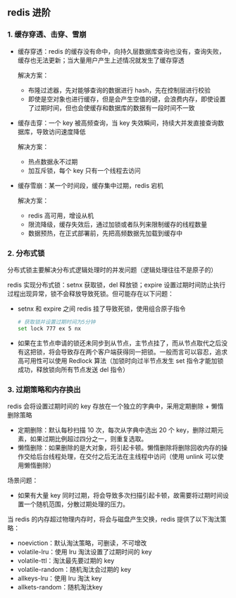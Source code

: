 ## redis 进阶

### 1. 缓存穿透、击穿、雪崩

- 缓存穿透：redis 的缓存没有命中，向持久层数据库查询也没有，查询失败，缓存也无法更新；当大量用户产生上述情况就发生了缓存穿透

  解决方案：

  - 布隆过滤器，先对能够查询的数据进行 hash，先在控制层进行校验
  - 即使是空对象也进行缓存，但是会产生空值的键，会浪费内存，即使设置了过期时间，但也会使缓存和数据库的数据有一段时间不一致

  

- 缓存击穿：一个 key 被高频查询，当 key 失效瞬间，持续大并发直接查询数据库，导致访问速度降低

  解决方案：

  - 热点数据永不过期
  - 加互斥锁，每个 key 只有一个线程去访问



- 缓存雪崩：某一个时间段，缓存集中过期，redis 宕机

  解决方案：

  - redis 高可用，增设从机
  - 限流降级，缓存失效后，通过加锁或者队列来限制缓存的线程数量
  - 数据预热，在正式部署前，先把高频数据先加载到缓存中



### 2. 分布式锁

分布式锁主要解决分布式逻辑处理时的并发问题（逻辑处理往往不是原子的）

redis 实现分布式锁：setnx 获取锁，del 释放锁；expire 设置过期时间防止执行过程出现异常，锁不会释放导致死锁。但可能存在以下问题：

- setnx 和 expire 之间 redis 挂了导致死锁，使用组合原子指令

  ``` bash
  # 获取锁并设置过期时间为5分钟
  set lock 777 ex 5 nx 
  ```

- 如果在主节点申请的锁还未同步到从节点，主节点挂了，而从节点取代之后没有这把锁，将会导致存在两个客户端获得同一把锁。一般而言可以容忍，追求高可用性可以使用 Redlock 算法（加锁时向过半节点发生 set 指令才能加锁成功，释放锁向所有节点发送 del 指令）



### 3. 过期策略和内存换出

redis 会将设置过期时间的 key 存放在一个独立的字典中，采用定期删除 + 懒惰删除策略

- 定期删除：默认每秒扫描 10 次，每次从字典中选出 20 个 key，删除过期元素，如果过期比例超过四分之一，则重复选取。
- 懒惰删除：如果删除的是大对象，将引起卡顿。懒惰删除将删除回收内存的操作交给后台线程处理，在交付之后无法在主线程中访问（使用 unlink 可以使用懒惰删除）

场景问题：

- 如果有大量 key 同时过期，将会导致多次扫描引起卡顿，故需要将过期时间设置一个随机范围，分散过期处理的压力。



当 redis 的内存超过物理内存时，将会与磁盘产生交换，redis 提供了以下淘汰策略：

- noeviction：默认淘汰策略，可删读，不可增改
- volatile-lru：使用 lru 淘汰设置了过期时间的 key
- volatile-ttl：淘汰最先要过期的 key
- volatile-random：随机淘汰会过期的 key
- allkeys-lru：使用 lru 淘汰 key
- allkets-random：随机淘汰key